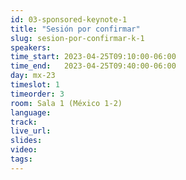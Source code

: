 ```yaml
---
id: 03-sponsored-keynote-1
title: "Sesión por confirmar"
slug: sesion-por-confirmar-k-1
speakers:
time_start: 2023-04-25T09:10:00-06:00
time_end:   2023-04-25T09:40:00-06:00
day: mx-23
timeslot: 1
timeorder: 3
room: Sala 1 (México 1-2)
language: 
track: 
live_url: 
slides: 
video: 
tags: 
---
```



